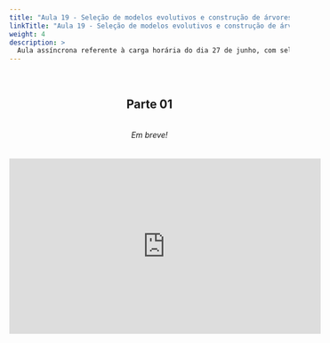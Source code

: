 ```yaml
---
title: "Aula 19 - Seleção de modelos evolutivos e construção de árvores filogenéticas com alinhamentos concatenados"
linkTitle: "Aula 19 - Seleção de modelos evolutivos e construção de árvores filogenéticas com alinhamentos concatenados"
weight: 4
description: >
  Aula assíncrona referente à carga horária do dia 27 de junho, com seleção de modelos evolutivos e construção de árvores filogenéticas com alinhamentos concatenados
---
```


<br>
<div align="center">
<h2>Parte 01</h2>
<br>
<i>Em breve!</i>
<br><br><br>
<iframe width="560" height="315" src="https://www.youtube.com/embed/38YjxNb6r08" frameborder="0" allow="accelerometer; autoplay; clipboard-write; encrypted-media; gyroscope; picture-in-picture" allowfullscreen></iframe>
<br><br>

</div>